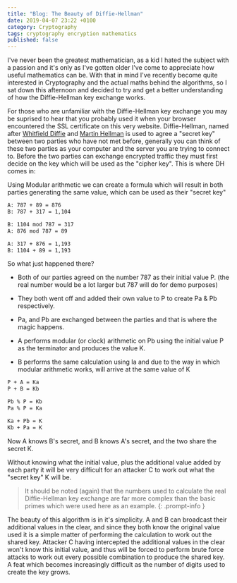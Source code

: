 ```yaml
---
title: "Blog: The Beauty of Diffie-Hellman"
date: 2019-04-07 23:22 +0100
category: Cryptography
tags: cryptography encryption mathematics
published: false
---
```


I've never been the greatest mathematician, as a kid I hated the subject with a passion and it's only as I've gotten older I've come to appreciate how useful mathematics can be. With that in mind I've recently become quite interested in Cryptography and the actual maths behind the algorithms, so I sat down this afternoon and decided to try and get a better understanding of how the Diffie-Hellman key exchange works.

For those who are unfamiliar with the Diffie-Hellman key exchange you may be suprised to hear that you probably used it when your browser encountered the SSL certificate on this very website. Diffie-Hellman, named after [Whitfield Diffie](https://en.wikipedia.org/wiki/Whitfield_Diffie) and [Martin Hellman](https://en.wikipedia.org/wiki/Martin_Hellman)  is used to agree a "secret key" between two parties who have not met before, generally you can think of these two parties as your computer and the server you are trying to connect to. Before the two parties can exchange encrypted traffic they must first decide on the key which will be used as the "cipher key". This is where DH comes in:

Using Modular arithmetic we can create a formula which will result in both parties generating the same value, which can be used as their "secret key"

```bash
A: 787 + 89 = 876 
B: 787 + 317 = 1,104 

B: 1104 mod 787 = 317 
A: 876 mod 787 = 89 

A: 317 + 876 = 1,193 
B: 1104 + 89 = 1,193 
```

So what just happened there?

- Both of our parties agreed on the number 787 as their initial value P. (the real number would be a lot larger but 787 will do for demo purposes)

- They both went off and added their own value to P to create Pa & Pb respectively.

- Pa, and Pb are exchanged between the parties and that is where the magic happens.

- A performs modular (or clock) arithmetic on Pb using the initial value P as the terminator and produces the value K.

- B performs the same calculation using Ia and due to the way in which modular arithmetic works, will arrive at the same value of K

```bash
P + A = Ka
P + B = Kb

Pb % P = Kb
Pa % P = Ka

Ka + Pb = K
Kb + Pa = K
```

Now A knows B's secret, and B knows A's secret, and the two share the secret K.

Without knowing what the initial value, plus the additional value added by each party it will be very difficult for an attacker C to work out what the "secret key" K will be.

> It should be noted (again) that the numbers used to calculate the real Diffie-Hellman key exchange are far more complex than the basic primes which were used here as an example.
{: .prompt-info }

The beauty of this algorithm is in it's simplicity. A and B can broadcast their additional values in the clear, and since they both know the original value used it is a simple matter of performing the calculation to work out the shared key. Attacker C having intercepted the additional values in the clear won't know this initial value, and thus will be forced to perform brute force attacks to work out every possible combination to produce the shared key. A feat which becomes increasingly difficult as the number of digits used to create the key grows.
